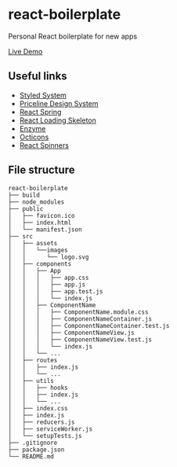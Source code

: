 # react-boilerplate

Personal React boilerplate for new apps

[Live Demo](https://react-boilerplate-nachocasta.web.app/)

## Useful links

-   [Styled System](https://styled-system.com/table/)
-   [Priceline Design System](https://pricelinelabs.github.io/design-system/iconography/)
-   [React Spring](https://www.react-spring.io/)
-   [React Loading Skeleton](https://github.com/dvtng/react-loading-skeleton)
-   [Enzyme](https://github.com/airbnb/enzyme)
-   [Octicons](https://octicons.github.com)
-   [React Spinners](https://www.react-spinners.com)

## File structure

```
react-boilerplate
├── build
├── node_modules
├── public
│   ├── favicon.ico
│   ├── index.html
│   └── manifest.json
├── src
│   ├── assets
│   │   └──images
│   │      └── logo.svg
│   ├── components
│   │   ├── App
│   │   │   ├── app.css
│   │   │   ├── app.js
│   │   │   ├── app.test.js
│   │   │   └── index.js
│   │   ├── ComponentName
│   │   │   ├── ComponentName.module.css
│   │   │   ├── ComponentNameContainer.js
│   │   │   ├── ComponentNameContainer.test.js
│   │   │   ├── ComponentNameView.js
│   │   │   ├── ComponentNameView.test.js
│   │   │   └── index.js
│   │   └── ...
│   ├── routes
│   │   ├── index.js
│   │   └── ...
│   ├── utils
│   │   ├── hooks
│   │   ├── index.js
│   │   └── ...
│   ├── index.css
│   ├── index.js
│   ├── reducers.js
│   ├── serviceWorker.js
│   └── setupTests.js
├── .gitignore
├── package.json
└── README.md
```
